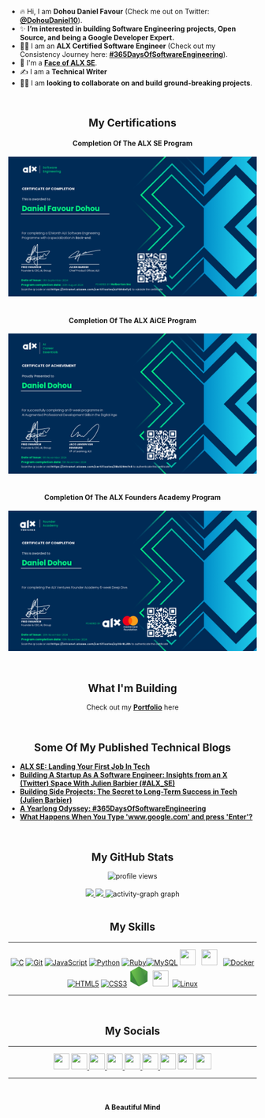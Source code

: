- 🔥 Hi, I am <strong>Dohou Daniel Favour</strong> (Check me out on Twitter: <strong><a href="https://x.com/DohouDaniel10/" target="_blank">@DohouDaniel10</a></strong>).
- ✨ <strong>I’m interested in building Software Engineering projects, Open Source, and being a Google Developer Expert.</strong>
- 👨‍💻 I am an <strong>ALX Certified Software Engineer</strong> (Check out my Consistency Journey here: <strong><a href="https://twitter.com/search?q=%23365daysofsoftwareengineering&src=hashtag_click">#365DaysOfSoftwareEngineering</a></strong>).
- 🌟 I'm a <strong><a href="https://twitter.com/facesofalxse/status/1704408871542854002?s=20">Face of ALX SE</a></strong>.
- ✍ I am a <strong>Technical Writer</strong>
- 👨‍💻 I am <strong>looking to collaborate on and build ground-breaking projects</strong>.
<br>
<h2 align="center">My Certifications</h2>
<div align="center">
  <h4 align="center">Completion Of The ALX SE Program</h4>
  <img src="Certificates/ALX_SE_2024/Dohou_Daniel_Favour-ALX_SE_Certificate-13th_September_2024.png" alt="Dohou Daniel Favour - ALX SE Certificate">
</div>
<div>
  <br>
  <h4 align="center">Completion Of The ALX AiCE Program</h4>
  <img src="Certificates/ALX_AiCE_2024/Dohou_Daniel_Favour-ALX_AiCE_Certificate-November_5_2024.png" alt="Dohou Daniel Favour - ALX AI Career Essentials Certificate">
</div>
<!-- div>
  <br>
  <!-- h4 align="center">Completion Of The ALX Founders Academy Program</h4>
  <img scr="Certificates/ALX_FA_2024/Dohou_Daniel_Favour-Founder_Academy.png" alt="">
</div -->
  <br>
  <h4 align="center">Completion Of The ALX Founders Academy Program</h4>
  
  ![ALX Founder's Academy Certificate](Certificates/ALX_FA_2024/Dohou_Daniel_Favour-Founder_Academy.png)

  <be>
  <!-- h4 align="center">ALX SE Tutor (Volunteer)</h4> -->
  
 <!-- ![ALX SE Tutors (Volunteers) Certificate](Certificates/ALX_SE_Tutor_2024/Daniel_Dohou-Portfolio_Project_Certificate.jpg) -->
<!--
  <br>
  <h4 align="center">Completion Of The ALX ProDev Program</h4>
  <img scr="ALX_ProDev_Backend" alt="">
-->

<br>
<h2 align="center">What I'm Building</h2> <!-- Worked On & I'm Currently Working On -->
<p align="center"> Check out my <strong><a href="https://dohoudanielfavour.vercel.app" target="_blank">Portfolio</a></strong> here</p>
<!-- ul>
  <li><strong><a href="https://github.com/ALX-SE-Algorithmia">Algorithmia SE 🌍</a></strong></li>
  <li><strong><a href="https://twitter.com/Learnopolia">Learnopolia 🐢</a></strong> (<a href="https://learnopolia.onrender.com">Website</a> |<!-- https://learnopolia.github.io <a href="https://github.com/learnopolia/">GitHub Org.</a>)</li>
  <li><strong><a href="https://a-green-bot.github.io/">A Green Bot ♻</a></strong> (<a href="https://a-green-bot.github.io/">Website</a> | <a href="https://github.com/A-Green-Bot">GitHub Org.</a>)</li>
</ul -->
<br>
<h2 align="center">Some Of My Published Technical Blogs</h2>
<ul>
  <li><strong><a href="https://studentsofalxse.hashnode.dev/alx-se-landing-your-first-job-in-tech">ALX SE: Landing Your First Job In Tech</a></strong></li>
  <li><strong><a href="https://studentsofalxse.hashnode.dev/julien-barbier-building-a-startup-as-an-swe">Building A Startup As A Software Engineer: Insights from an X (Twitter) Space With Julien Barbier (#ALX_SE)</a></strong></li>
  <li><strong><a href="https://studentsofalxse.hashnode.dev/julien-barbier-alxse-building-side-projects">Building Side Projects: The Secret to Long-Term Success in Tech (Julien Barbier)</a></strong></li>
  <li><strong><a href="https://dohoudanielfavour.hashnode.dev/a-yearlong-odyssey-365daysofsoftwareengineering">A Yearlong Odyssey: #365DaysOfSoftwareEngineering</a></strong></li>
  <li><strong><a href="https://medium.com/@dohoudanielfavour/what-happens-when-you-type-www-google-com-in-your-web-browser-and-press-enter-b4ded1b99b90">What Happens When You Type 'www.google.com' and press 'Enter'?</a></strong></li>
</ul>
<br>
<h2 align=center>My GitHub Stats</h2>
<!-- Profile Views -->
<div align="center">
    <img src="https://visitcount.itsvg.in/api?id=dohoudaniel&label=Profile%20Views&color=1&icon=5&pretty=true"  alt="profile views"/>
</div>
<br>
<div align="center">
  <!-- a href="https://git.io/streak-stats">
    <img src="https://streak-stats.demolab.com/?user=dohoudaniel&theme=algolia" alt="GitHub Streak" />
</a -->
  <!-- a href="https://git.io/streak-stats"><img src="https://streak-stats.demolab.com?user=dohoudaniel&theme=algolia" alt="GitHub Streak" /></a -->
</div>
<div align="center">
<a href="https://github.com/dohoudaniel">
    <img height="180em" src="https://github-readme-stats-eight-theta.vercel.app/api/top-langs/?username=dohoudaniel&layout=compact&langs_count=8&theme=algolia"/>
  <img height="180em" src="https://github-readme-stats-eight-theta.vercel.app/api?username=dohoudaniel&show_icons=true&theme=algolia&include_all_commits=true&count_private=true"/>
</a>
  <img src="https://github-readme-activity-graph.vercel.app/graph?username=mcsavvy&radius=16&theme=react&area=true&order=5&hide_border=true&hide_title=false&custom_title=My%20Contribution%20Graph" height="300" alt="activity-graph graph"  />
</div>
<!-- Languages And Tools -->
<br>
<h2 align="center">My Skills</h2></strong>
<hr>
<div align="center">
  <a href="https://docs.microsoft.com/en-us/cpp/?view=msvc-170" target="_blank" rel="noreferrer"><img src="https://raw.githubusercontent.com/danielcranney/readme-generator/main/public/icons/skills/c-colored.svg" width="36" height="36" alt="C" /></a>
    <a href="https://git-scm.com/" target="_blank" rel="noreferrer"><img src="https://raw.githubusercontent.com/danielcranney/readme-generator/main/public/icons/skills/git-colored.svg" width="36" height="36" alt="Git" /></a>
    <a href="https://developer.mozilla.org/en-US/docs/Web/JavaScript" target="_blank" rel="noreferrer"><img src="https://raw.githubusercontent.com/danielcranney/readme-generator/main/public/icons/skills/javascript-colored.svg" width="36" height="36" alt="JavaScript" /></a>
    <a href="https://www.python.org/" target="_blank" rel="noreferrer"><img src="https://raw.githubusercontent.com/danielcranney/readme-generator/main/public/icons/skills/python-colored.svg" width="36" height="36" alt="Python" /></a>
    <a href="https://www.ruby-lang.org/en/" target="_blank" rel="noreferrer"><img src="https://raw.githubusercontent.com/danielcranney/readme-generator/main/public/icons/skills/ruby-colored.svg" width="36" height="36" alt="Ruby" /></a><a href="https://www.mysql.com/" target="_blank" rel="noreferrer"><img src="https://raw.githubusercontent.com/danielcranney/readme-generator/main/public/icons/skills/mysql-colored.svg" width="36" height="36" alt="MySQL" /></a> <img height="32" width="32" src="https://cdn.simpleicons.org/sqlalchemy" /> &nbsp; <img height="32" width="32" src="https://cdn.simpleicons.org/npm" /> &nbsp; <a href="https://www.docker.com/" target="_blank" rel="noreferrer"><img src="https://raw.githubusercontent.com/danielcranney/readme-generator/main/public/icons/skills/docker-colored.svg" width="36" height="36" alt="Docker" /></a>
    <a href="https://developer.mozilla.org/en-US/docs/Glossary/HTML5" target="_blank" rel="noreferrer"><img src="https://raw.githubusercontent.com/danielcranney/readme-generator/main/public/icons/skills/html5-colored.svg" width="36" height="36" alt="HTML5" /></a>
    <a href="https://www.w3.org/TR/CSS/#css" target="_blank" rel="noreferrer"><img src="https://raw.githubusercontent.com/danielcranney/readme-generator/main/public/icons/skills/css3-colored.svg" width="36" height="36" alt="CSS3" /></a>
    <img src="https://github.com/devicons/devicon/blob/master/icons/nodejs/nodejs-original.svg" title="NodeJS" alt="NodeJS" width="40" height="40"/>&nbsp;
    <img src="https://raw.githubusercontent.com/danielcranney/readme-generator/main/public/icons/socials/github.svg" width="32" height="32" />&nbsp;
    <a href="https://www.linux.org" target="_blank" rel="noreferrer"><img src="https://raw.githubusercontent.com/danielcranney/readme-generator/main/public/icons/skills/linux-colored.svg" width="36" height="36" alt="Linux" /></a>
</div>
<hr/>
<br>
<h2 align="center">My Socials</h2></strong>
<hr>
<div align="center">
  <a href="https://www.x.com/DohouDaniel10" target="_blank" rel="noreferrer"><source media="(prefers-color-scheme: dark)" srcset="https://raw.githubusercontent.com/danielcranney/readme-generator/main/public/icons/socials/twitter-dark.svg" /> <source media="(prefers-color-scheme: light)" srcset="https://raw.githubusercontent.com/danielcranney/readme-generator/main/public/icons/socials/twitter.svg" /> <img src="https://raw.githubusercontent.com/danielcranney/readme-generator/main/public/icons/socials/twitter.svg" width="32" height="32" /></a>
  <a href="https://discord.com/users/dohoudaniel" target="_blank" rel="noreferrer"> <source media="(prefers-color-scheme: dark)" srcset="undefined" /> <source media="(prefers-color-scheme: light)" srcset="https://raw.githubusercontent.com/danielcranney/readme-generator/main/public/icons/socials/discord.svg" /> <img src="https://raw.githubusercontent.com/danielcranney/readme-generator/main/public/icons/socials/discord.svg" width="32" height="32" /> </a>
  <a href="https://www.github.com/dohoudaniel" target="_blank" rel="noreferrer"> <source media="(prefers-color-scheme: dark)" srcset="https://raw.githubusercontent.com/danielcranney/readme-generator/main/public/icons/socials/github-dark.svg" /> <source media="(prefers-color-scheme: light)" srcset="https://raw.githubusercontent.com/danielcranney/readme-generator/main/public/icons/socials/github.svg" /> <img src="https://raw.githubusercontent.com/danielcranney/readme-generator/main/public/icons/socials/github.svg" width="32" height="32" /> </a>
  <a href="https://dohoudanielfavour.hashnode.dev" target="_blank" rel="noreferrer"> <source media="(prefers-color-scheme: dark)" srcset="undefined" /> <source media="(prefers-color-scheme: light)" srcset="https://raw.githubusercontent.com/danielcranney/readme-generator/main/public/icons/socials/hashnode.svg" /> <img src="https://raw.githubusercontent.com/danielcranney/readme-generator/main/public/icons/socials/hashnode.svg" width="32" height="32" /> </a>
  <a href="https://www.linkedin.com/in/daniel-dohou-1435aa23b/" target="_blank" rel="noreferrer"> <source media="(prefers-color-scheme: dark)" srcset="https://raw.githubusercontent.com/danielcranney/readme-generator/main/public/icons/socials/linkedin-dark.svg" /> <source media="(prefers-color-scheme: light)" srcset="https://raw.githubusercontent.com/danielcranney/readme-generator/main/public/icons/socials/linkedin.svg" /> <img src="https://raw.githubusercontent.com/danielcranney/readme-generator/main/public/icons/socials/linkedin.svg" width="32" height="32" /> </a>
  <a href="http://www.instagram.com/dohoudanielfavour" target="_blank" rel="noreferrer"> <source media="(prefers-color-scheme: dark)" srcset="undefined" /> <source media="(prefers-color-scheme: light)" srcset="https://raw.githubusercontent.com/danielcranney/readme-generator/main/public/icons/socials/instagram.svg" /> <img src="https://raw.githubusercontent.com/danielcranney/readme-generator/main/public/icons/socials/instagram.svg" width="32" height="32" /> </a>
  <a href="http://www.medium.com/@dohoudanielfavour" target="_blank" rel="noreferrer"><source media="(prefers-color-scheme: dark)" srcset="https://raw.githubusercontent.com/danielcranney/readme-generator/main/public/icons/socials/medium-dark.svg" /> <source media="(prefers-color-scheme: light)" srcset="https://raw.githubusercontent.com/danielcranney/readme-generator/main/public/icons/socials/medium.svg" /> <img src="https://raw.githubusercontent.com/danielcranney/readme-generator/main/public/icons/socials/medium.svg" width="32" height="32" /></a>
  <a href="https://www.stackoverflow.com/users/19571241/dohou-daniel-favour" target="_blank" rel="noreferrer"><source media="(prefers-color-scheme: dark)" srcset="undefined" /> <source media="(prefers-color-scheme: light)" srcset="https://raw.githubusercontent.com/danielcranney/readme-generator/main/public/icons/socials/stackoverflow.svg" /> <img src="https://raw.githubusercontent.com/danielcranney/readme-generator/main/public/icons/socials/stackoverflow.svg" width="32" height="32" /></a>
  <a href="https://www.youtube.com/@dohoudanielfavour" target="_blank" rel="noreferrer"><source media="(prefers-color-scheme: dark)" srcset="undefined" /> <source media="(prefers-color-scheme: light)" srcset="https://raw.githubusercontent.com/danielcranney/readme-generator/main/public/icons/socials/youtube.svg" /> <img src="https://raw.githubusercontent.com/danielcranney/readme-generator/main/public/icons/socials/youtube.svg" width="32" height="32" /></a>
</div>
<hr/>
<br>
<h4 align=center color=red>A Beautiful Mind</h4>


<!-- Drafts -->
<!-- - 🤍 I am A Beautiful Mind ❣✨. -->
<!-- - 👨‍💻 I planned on learning Android Application Development with Google Africa Developer Scholarship 2023 (This is the fourth time I enroll for Google Africa Developer Scholarship.). Sadly, the Google Africa Developer Scholarship Program has come to an end after 5 years. This is truly a bittersweet occurrence to me, but I shall not give up my love for Android Application Development. I will keep on looking, and I will surely find 👨‍💻🎧🤍.
- Here are the links to my certificate of completion of the GADS Program:
  - 2020 Certificate of Completion: https://github.com/dohoudaniel/dohoudaniel/tree/main/Certificates/Google-Africa-Developer-Scholarship-AAD/2020-Certificate-Of-Completion
  - 2022 Certificate of Completion: https://github.com/dohoudaniel/dohoudaniel/tree/main/Certificates/Google-Africa-Developer-Scholarship-AAD/2022-Certificate-Of-Completion ( To Be Updated ) -->
<!-- - 👨‍💻 I am gaining experience on how to use C, Python, JavaScript and Kotlin. -->
<!-- - 🌹 I’m looking to collaborate on C Projects, Python Projects, JavaScript Projects, Kotlin Projects, and web development projects too. -->
<!--- #### 🎖 GitHub Contribution Graph: For the whole of 2023, I pushed to GitHub everyday. But the commits made on the Tuesday, 23rd of May 2023, and Wednesday, 24th of May did not reflect on my contribution graph. -->
<!--- You can confirm it for yourselves. -->
<!---
# Technical Write-ups:
- Here is the link to my first blog:
-->

<!--
Part 2
![](https://github-readme-stats.vercel.app/api?username=dohoudaniel&theme=highcontrast&hide_border=false&include_all_commits=true&count_private=false)<br/>
![](https://github-readme-streak-stats.herokuapp.com/?user=dohoudaniel&theme=highcontrast&hide_border=false)<br/>
![](https://github-readme-stats.vercel.app/api/top-langs/?username=dohoudaniel&theme=highcontrast&hide_border=false&include_all_commits=true&count_private=false&layout=compact)
-->
<!--
### GitHub Trophies
![](https://github-profile-trophy.vercel.app/?username=dohoudaniel&theme=discord&no-frame=true&no-bg=false&margin-w=4)
-->

<!-- - 👨‍💻 I’m currently learning Software Engineering with ALX Software Engineering Cohort 17, and other resources. <!-- (Deferred from cohort 9 to cohort 12, and from cohort 12 to cohort 17). -->
<!-- Full Stack Developer, Full Stack Web Developer and Android Application Developer -->

<!-- - 👨‍💻 I participated in the I learned the basics of Web Development with<strong>We Connect The Dots Code-A-Thon 2023</strong>, and my team won. Team project is <strong><a href="https://a-green-bot.github.io/">A Green Bot 🌏</a></strong> -->

  <!-- <a href="https://a-green-bot.github.io/">A Green Bot 🌏</a>
        - <a href="">GitHub Org.</a>
        - <a href="https://a-green-bot.github.io/">A Green Bot 🌏</a>
        -->

<!--
- 🌹 <strong>Connect with me: </strong><a href="https://wa.me/+2348139720259">WhatsApp</a>&nbsp;&nbsp;<a href="mailto:dohoudanielfavour@gmail.com">Gmail</a>&nbsp;&nbsp;<a href="https://twitter.com/DohouDaniel10">Twitter</a>&nbsp;&nbsp;<a href="https://stackoverflow.com/users/19571241/daniel-dohou">Stack Overflow</a>&nbsp;&nbsp;<a href="https://www.linkedin.com/in/daniel-dohou-1435aa23b/">LinkedIn</a>
-->

<!-- [![An image of @dohoudaniel's Holopin badges, which is a link to view their full Holopin profile](https://holopin.me/dohoudaniel)](https://holopin.io/@dohoudaniel) -->

<!-- <img src="https://github.com/devicons/devicon/blob/master/icons/linux/linux-original.svg" title="Linux" alt="Linux" width="40" height="40"/>&nbsp;
  <img src="https://github.com/devicons/devicon/blob/master/icons/c/c-original.svg" title="C" alt="C" width="40" height="40"/>&nbsp;
  <img src="https://github.com/devicons/devicon/blob/master/icons/python/python-original.svg" title="Python" alt="Python" width="40" height="40"/>&nbsp;
  <img src="https://github.com/devicons/devicon/blob/master/icons/javascript/javascript-original.svg" title="JavaScript" alt="JavaScript" width="40" height="40"/>&nbsp;
  <img src="https://github.com/devicons/devicon/blob/master/icons/vim/vim-original.svg" title="vim" alt="vim" width="40" height="40"/>&nbsp;
  <img src="https://github.com/devicons/devicon/blob/master/icons/html5/html5-original.svg" title="HTML5" alt="HTML" width="40" height="40"/>&nbsp;
  <img src="https://github.com/devicons/devicon/blob/master/icons/css3/css3-plain-wordmark.svg"  title="CSS3" alt="CSS" width="40" height="40"/>&nbsp;
  <a href="https://reactjs.org/" target="_blank" rel="noreferrer"><img src="https://raw.githubusercontent.com/danielcranney/readme-generator/main/public/icons/skills/react-colored.svg" width="36" height="36" alt="React" /></a> -->

<!-- Quine Integration -->
<!--
[![dohoudaniel's GitHub | Stats](https://stats.quine.sh/dohoudaniel/github?theme=dark)](https://quine.sh?utm_source=widgets&utm_campaign=dohoudaniel)
[![dohoudaniel's GitHub | Languages Over Time](https://stats.quine.sh/dohoudaniel/languages-over-time?theme=dark)](https://quine.sh?utm_source=widgets&utm_campaign=dohoudaniel)
-->

<!--
<p align="center">
    <a href="https://www.twitter.com/DohouDaniel10" target="_blank" rel="noreferrer"><img src="https://raw.githubusercontent.com/danielcranney/readme-generator/main/public/icons/socials/twitter.svg" width="32" height="32" /></a>
    <a href="https://www.github.com/dohoudaniel" target="_blank" rel="noreferrer"><img src="https://raw.githubusercontent.com/danielcranney/readme-generator/main/public/icons/socials/github.svg" width="32" height="32" /></a>
    <a href="https://www.linkedin.com/in/daniel-dohou-1435aa23b/" target="_blank" rel="noreferrer"><img src="https://raw.githubusercontent.com/danielcranney/readme-generator/main/public/icons/socials/linkedin.svg" width="32" height="32" /></a>
    <a href="http://www.instagram.com/dohoudanielfavour" target="_blank" rel="noreferrer"><img src="https://raw.githubusercontent.com/danielcranney/readme-generator/main/public/icons/socials/instagram.svg" width="32" height="32" /></a>
</p>
-->

<!--
  <a href="https://www.codepen.io/dohoudaniel" target="_blank" rel="noreferrer"><source media="(prefers-color-scheme: dark)" srcset="https://raw.githubusercontent.com/danielcranney/readme-generator/main/public/icons/socials/codepen-dark.svg" /> <source media="(prefers-color-scheme: light)" srcset="https://raw.githubusercontent.com/danielcranney/readme-generator/main/public/icons/socials/codepen.svg" /> <img src="https://raw.githubusercontent.com/danielcranney/readme-generator/main/public/icons/socials/codepen.svg" width="32" height="32" /> </a>
  <a href="https://codesandbox.io/u/dohoudaniel" target="_blank" rel="noreferrer"><source media="(prefers-color-scheme: dark)" srcset="https://raw.githubusercontent.com/danielcranney/readme-generator/main/public/icons/socials/codesandbox-dark.svg" /> <source media="(prefers-color-scheme: light)" srcset="https://raw.githubusercontent.com/danielcranney/readme-generator/main/public/icons/socials/codesandbox.svg" /> <img src="https://raw.githubusercontent.com/danielcranney/readme-generator/main/public/icons/socials/codesandbox.svg" width="32" height="32" /> </a>
  -->

<!--
  <a href="https://www.facebook.com/daniel.dohou.73700/" target="_blank" rel="noreferrer"> <source media="(prefers-color-scheme: dark)" srcset="https://raw.githubusercontent.com/danielcranney/readme-generator/main/public/icons/socials/facebook-dark.svg" /> <source media="(prefers-color-scheme: light)" srcset="https://raw.githubusercontent.com/danielcranney/readme-generator/main/public/icons/socials/facebook.svg" /> <img src="https://raw.githubusercontent.com/danielcranney/readme-generator/main/public/icons/socials/facebook.svg" width="32" height="32" /> </a>
  -->



<!-- [![dohoudaniel's GitHub | Languages Over Time](https://stats.quine.sh/dohoudaniel/languages-over-time?theme=dark)](https://quine.sh?utm_source=widgets&utm_campaign=dohoudaniel) -->


<!-- #####  Projects 👨‍💻
[![Typing SVG](https://readme-typing-svg.demolab.com?font=Georgia&pause=1000&color=F60407F6&background=FFFFFF00&center=true&vCenter=true&random=false&width=435&lines=Portfolio+Projects)](https://git.io/typing-svg)
1. Learnopolia 🐢 *(In Development)*
2. A Green Bot 🌏 *(In Development)*
-->

<!-- dohoudaniel/dohoudaniel is a ✨ special ✨ repository because its `README.md` (this file) appears on your GitHub profile.
You can click the Preview link to take a look at your changes.
--->
